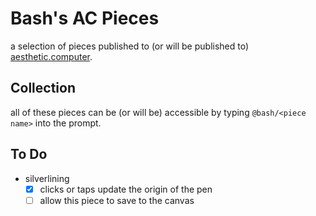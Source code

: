 # Bash's AC Pieces
a selection of pieces published to (or will be published to) [aesthetic.computer](https://github.com/digitpain/aesthetic.computer).

## Collection
all of these pieces can be (or will be) accessible by typing `@bash/<piece name>` into the prompt.

## To Do
- silverlining
	- [x] clicks or taps update the origin of the pen
	- [ ] allow this piece to save to the canvas
